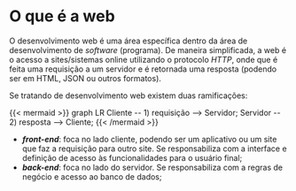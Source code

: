 # O que é a web

O desenvolvimento web é uma área específica dentro da área de desenvolvimento de *software* (programa). De maneira simplificada, a web é o acesso a sites/sistemas online utilizando o protocolo *HTTP*, onde que é feita uma requisição a um servidor e é retornada uma resposta (podendo ser em HTML, JSON ou outros formatos).

Se tratando de desenvolvimento web existem duas ramificações:

{{< mermaid >}}
graph LR
    Cliente -- 1) requisição --> Servidor;
    Servidor -- 2) resposta --> Cliente;
{{< /mermaid >}}

- ***front-end***: foca no lado cliente, podendo ser um aplicativo ou um site que faz a requisição para outro site. Se responsabiliza com a interface e definição de acesso às funcionalidades para o usuário final;
- ***back-end***: foca no lado do servidor. Se responsabiliza com a regras de negócio e acesso ao banco de dados;
